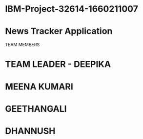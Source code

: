 # IBM-Project-32614-1660211007
# News Tracker Application

TEAM MEMBERS

 # TEAM LEADER - DEEPIKA 
 # MEENA KUMARI 
 # GEETHANGALI 
 # DHANNUSH 
